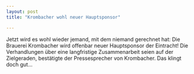 ```yaml
---
layout: post
title: "Krombacher wohl neuer Hauptsponsor"

---
```


Jetzt wird es wohl wieder jemand, mit dem niemand gerechnet hat: Die Brauerei Krombacher wird offenbar neuer Hauptsponsor der Eintracht! Die Verhandlungen über eine langfristige Zusammenarbeit seien auf der Zielgeraden, bestätigte der Pressesprecher von Krombacher. Das klingt doch gut...



